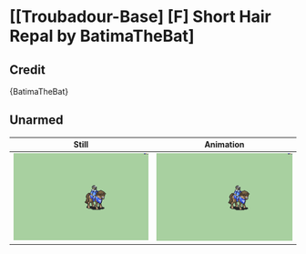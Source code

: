 # [\[Troubadour-Base\] \[F\] Short Hair Repal by BatimaTheBat]

## Credit

{BatimaTheBat}
	
## Unarmed

| Still | Animation |
| :---: | :-------: |
| ![Unarmed still](./Unarmed_000.png) | ![Unarmed animation](./Unarmed.gif) |
